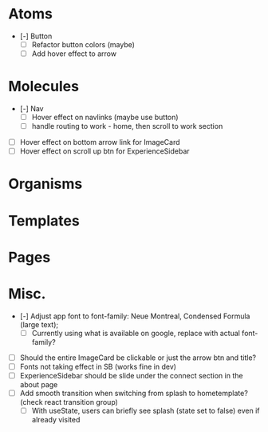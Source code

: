 # Atoms
- [-] Button
  - [ ] Refactor button colors (maybe)
  - [ ] Add hover effect to arrow

# Molecules
- [-] Nav
  - [ ] Hover effect on navlinks (maybe use button)
  - [ ] handle routing to work -  home, then scroll to work section
- [ ] Hover effect on bottom arrow link for ImageCard
- [ ] Hover effect on scroll up btn for ExperienceSidebar

# Organisms

# Templates

# Pages

# Misc.
- [-] Adjust app font to font-family: Neue Montreal, Condensed Formula (large text);
  - [ ] Currently using what is available on google, replace with actual font-family?
- [ ] Should the entire ImageCard be clickable or just the arrow btn and title?
- [ ] Fonts not taking effect in SB (works fine in dev)
- [ ] ExperienceSidebar should be slide under the connect section in the about page
- [ ] Add smooth transition when switching from splash to hometemplate? (check react transition group)
  - [ ] With useState, users can briefly see splash (state set to false) even if already visited
